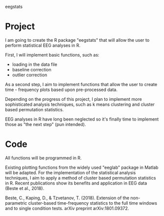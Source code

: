 eegstats

# Project
I am going to create the R package "eegstats" that will allow the user to perform statistical EEG analyses in R.

First, I will implement basic functions, such as:
- loading in the data file
- baseline correction
- outlier correction

As a second step, I aim to implement functions that allow the user to create time - frequency plots based upon pre-processed data.

Depending on the progress of this project, I plan to implement more sophisticated analysis techniques, such as k means clustering and cluster based permutation statistics.

EEG analyses in R have long been neglected so it's finally time to implement those as "the next step" (pun intended).


# Code
All functions will be programmed in R.

Existing plotting functions from the widely used "eeglab" package in Matlab will be adapted. For the implementation of the statistical analysis techniques, I aim to apply a method of cluster based permutation statistics in R. Recent publications show its benefits and application in EEG data (Beste et al., 2018).

Beste, C., Kaping, D., & Tzvetanov, T. (2018). Extension of the non-parametric cluster-based time-frequency statistics to the full time windows and to single condition tests. arXiv preprint arXiv:1801.09372.
